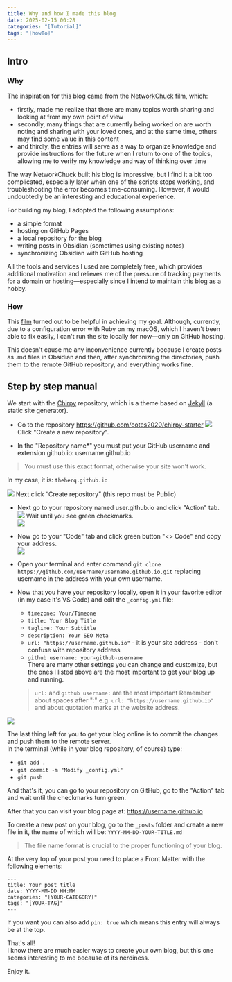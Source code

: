 ```yaml
---
title: Why and how I made this blog
date: 2025-02-15 00:28
categories: "[Tutorial]"
tags: "[howTo]"
---
```


## Intro  

### Why  
The inspiration for this blog came from the [NetworkChuck](https://www.youtube.com/watch?v=dnE7c0ELEH8&t=0000s) film, which:

- firstly, made me realize that there are many topics worth sharing and looking at from my own point of view  
- secondly, many things that are currently being worked on are worth noting and sharing with your loved ones, and at the same time, others may find some value in this content  
- and thirdly, the entries will serve as a way to organize knowledge and provide instructions for the future when I return to one of the topics, allowing me to verify my knowledge and way of thinking over time  

The way NetworkChuck built his blog is impressive, but I find it a bit too complicated, especially later when one of the scripts stops working, and troubleshooting the error becomes time-consuming. However, it would undoubtedly be an interesting and educational experience.  

For building my blog, I adopted the following assumptions:  

- a simple format  
- hosting on GitHub Pages  
- a local repository for the blog  
- writing posts in Obsidian (sometimes using existing notes)  
- synchronizing Obsidian with GitHub hosting  

All the tools and services I used are completely free, which provides additional motivation and relieves me of the pressure of tracking payments for a domain or hosting—especially since I intend to maintain this blog as a hobby.  

### How  
This [film](https://www.youtube.com/watch?v=m1RYsmOMPLs&t=0s) turned out to be helpful in achieving my goal. Although, currently, due to a configuration error with Ruby on my macOS, which I haven't been able to fix easily, I can't run the site locally for now—only on GitHub hosting.  

This doesn't cause me any inconvenience currently because I create posts as .md files in Obsidian and then, after synchronizing the directories, push them to the remote GitHub repository, and everything works fine.  

## Step by step manual  

We start with the [Chirpy](https://github.com/cotes2020?tab=repositories) repository, which is a theme based on [Jekyll](https://jekyllrb.com/) (a static site generator).  
- Go to the repository https://github.com/cotes2020/chirpy-starter 
![](media/chirpy1.png)
Click "Create a new repository".  

- In the "Repository name*" you must put your GitHub username and extension github.io: username.github.io  

> You must use this exact format, otherwise your site won't work. 

In my case, it is: `theherq.github.io`  

![](media/chirpy2.png)
Next click “Create repository” (this repo must be Public)    
- Next go to your repository named user.github.io and click "Action" tab.  
![](media/myrepo1.png)
Wait until you see green checkmarks.   
![](media/myrepo2.png)

- Now go to your "Code" tab and click green button "<> Code" and copy your address.  
![](media/myrepo3.png)

- Open your terminal and enter command `git clone https://github.com/username/username.github.io.git` replacing username in the address with your own username.  
- Now that you have your repository locally, open it in your favorite editor (in my case it's VS Code) and edit the `_config.yml` file:   
	- `timezone: Your/Timeone`   
	- `title: Your Blog Title`  
	- `tagline: Your Subtitle`  
	- `description: Your SEO Meta`  
	- `url: "https://username.github.io"` - it is your site address - don't confuse with repository address  
	- `github username: your-github-username`  
	There are many other settings you can change and customize, but the ones I listed above are the most important to get your blog up and running.  
	
	> `url:` and `github username:` are the most important
	> Remember about spaces after ":" e.g. `url: "https://username.github.io"` and about quotation marks at the website address.  
	
![](media/config1.png) 

The last thing left for you to get your blog online is to commit the changes and push them to the remote server.  
In the terminal (while in your blog repository, of course) type:  
- `git add .`  
- `git commit -m "Modify _config.yml"`  
- `git push`     

And that's it, you can go to your repository on GitHub, go to the "Action" tab and wait until the checkmarks turn green.  

After that you can visit your blog page at: https://username.github.io  

To create a new post on your blog, go to the `_posts` folder and create a new file in it, the name of which will be: `YYYY-MM-DD-YOUR-TITLE.md`   
> The file name format is crucial to the proper functioning of your blog.

At the very top of your post you need to place a Front Matter with the following elements:  
```
---
title: Your post title
date: YYYY-MM-DD HH:MM
categories: "[YOUR-CATEGORY]"
tags: "[YOUR-TAG]"
---
```
If you want you can also add `pin: true` which means this entry will always be at the top.  
  
That's all!  
I know there are much easier ways to create your own blog, but this one seems interesting to me because of its nerdiness.   
  
Enjoy it.  